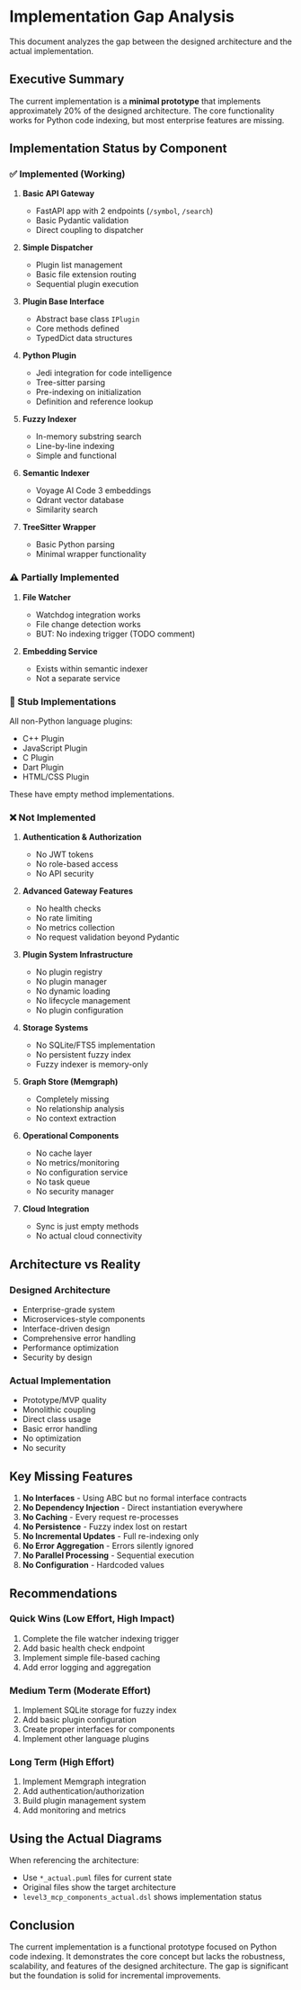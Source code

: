 # Implementation Gap Analysis

This document analyzes the gap between the designed architecture and the actual implementation.

## Executive Summary

The current implementation is a **minimal prototype** that implements approximately 20% of the designed architecture. The core functionality works for Python code indexing, but most enterprise features are missing.

## Implementation Status by Component

### ✅ Implemented (Working)

1. **Basic API Gateway**
   - FastAPI app with 2 endpoints (`/symbol`, `/search`)
   - Basic Pydantic validation
   - Direct coupling to dispatcher

2. **Simple Dispatcher**
   - Plugin list management
   - Basic file extension routing
   - Sequential plugin execution

3. **Plugin Base Interface**
   - Abstract base class `IPlugin`
   - Core methods defined
   - TypedDict data structures

4. **Python Plugin**
   - Jedi integration for code intelligence
   - Tree-sitter parsing
   - Pre-indexing on initialization
   - Definition and reference lookup

5. **Fuzzy Indexer**
   - In-memory substring search
   - Line-by-line indexing
   - Simple and functional

6. **Semantic Indexer**
   - Voyage AI Code 3 embeddings
   - Qdrant vector database
   - Similarity search

7. **TreeSitter Wrapper**
   - Basic Python parsing
   - Minimal wrapper functionality

### ⚠️ Partially Implemented

1. **File Watcher**
   - Watchdog integration works
   - File change detection works
   - BUT: No indexing trigger (TODO comment)

2. **Embedding Service**
   - Exists within semantic indexer
   - Not a separate service

### 🔶 Stub Implementations

All non-Python language plugins:
- C++ Plugin
- JavaScript Plugin
- C Plugin
- Dart Plugin
- HTML/CSS Plugin

These have empty method implementations.

### ❌ Not Implemented

1. **Authentication & Authorization**
   - No JWT tokens
   - No role-based access
   - No API security

2. **Advanced Gateway Features**
   - No health checks
   - No rate limiting
   - No metrics collection
   - No request validation beyond Pydantic

3. **Plugin System Infrastructure**
   - No plugin registry
   - No plugin manager
   - No dynamic loading
   - No lifecycle management
   - No plugin configuration

4. **Storage Systems**
   - No SQLite/FTS5 implementation
   - No persistent fuzzy index
   - Fuzzy indexer is memory-only

5. **Graph Store (Memgraph)**
   - Completely missing
   - No relationship analysis
   - No context extraction

6. **Operational Components**
   - No cache layer
   - No metrics/monitoring
   - No configuration service
   - No task queue
   - No security manager

7. **Cloud Integration**
   - Sync is just empty methods
   - No actual cloud connectivity

## Architecture vs Reality

### Designed Architecture
- Enterprise-grade system
- Microservices-style components
- Interface-driven design
- Comprehensive error handling
- Performance optimization
- Security by design

### Actual Implementation
- Prototype/MVP quality
- Monolithic coupling
- Direct class usage
- Basic error handling
- No optimization
- No security

## Key Missing Features

1. **No Interfaces** - Using ABC but no formal interface contracts
2. **No Dependency Injection** - Direct instantiation everywhere
3. **No Caching** - Every request re-processes
4. **No Persistence** - Fuzzy index lost on restart
5. **No Incremental Updates** - Full re-indexing only
6. **No Error Aggregation** - Errors silently ignored
7. **No Parallel Processing** - Sequential execution
8. **No Configuration** - Hardcoded values

## Recommendations

### Quick Wins (Low Effort, High Impact)
1. Complete the file watcher indexing trigger
2. Add basic health check endpoint
3. Implement simple file-based caching
4. Add error logging and aggregation

### Medium Term (Moderate Effort)
1. Implement SQLite storage for fuzzy index
2. Add basic plugin configuration
3. Create proper interfaces for components
4. Implement other language plugins

### Long Term (High Effort)
1. Implement Memgraph integration
2. Add authentication/authorization
3. Build plugin management system
4. Add monitoring and metrics

## Using the Actual Diagrams

When referencing the architecture:
- Use `*_actual.puml` files for current state
- Original files show the target architecture
- `level3_mcp_components_actual.dsl` shows implementation status

## Conclusion

The current implementation is a functional prototype focused on Python code indexing. It demonstrates the core concept but lacks the robustness, scalability, and features of the designed architecture. The gap is significant but the foundation is solid for incremental improvements.